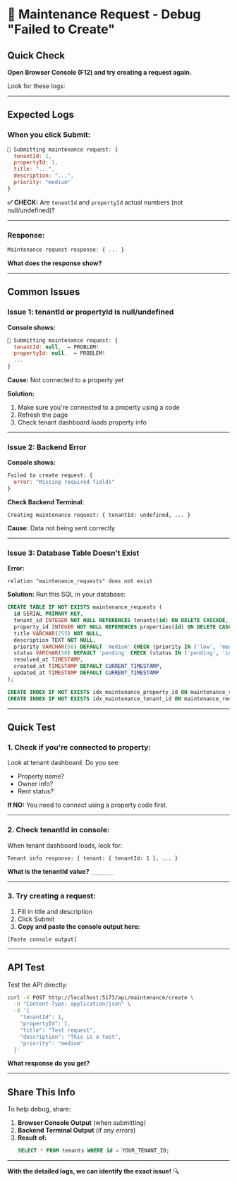 # 🔧 Maintenance Request - Debug "Failed to Create"

## Quick Check

**Open Browser Console (F12) and try creating a request again.**

Look for these logs:

---

## Expected Logs

### **When you click Submit:**

```javascript
🔧 Submitting maintenance request: {
  tenantId: 1,
  propertyId: 1,
  title: "...",
  description: "...",
  priority: "medium"
}
```

**✅ CHECK:** Are `tenantId` and `propertyId` actual numbers (not null/undefined)?

---

### **Response:**

```javascript
Maintenance request response: { ... }
```

**What does the response show?**

---

## Common Issues

### **Issue 1: tenantId or propertyId is null/undefined**

**Console shows:**
```javascript
🔧 Submitting maintenance request: {
  tenantId: null,  ← PROBLEM!
  propertyId: null,  ← PROBLEM!
  ...
}
```

**Cause:** Not connected to a property yet

**Solution:**
1. Make sure you're connected to a property using a code
2. Refresh the page
3. Check tenant dashboard loads property info

---

### **Issue 2: Backend Error**

**Console shows:**
```javascript
Failed to create request: {
  error: "Missing required fields"
}
```

**Check Backend Terminal:**
```
Creating maintenance request: { tenantId: undefined, ... }
```

**Cause:** Data not being sent correctly

---

### **Issue 3: Database Table Doesn't Exist**

**Error:**
```
relation "maintenance_requests" does not exist
```

**Solution:**
Run this SQL in your database:

```sql
CREATE TABLE IF NOT EXISTS maintenance_requests (
  id SERIAL PRIMARY KEY,
  tenant_id INTEGER NOT NULL REFERENCES tenants(id) ON DELETE CASCADE,
  property_id INTEGER NOT NULL REFERENCES properties(id) ON DELETE CASCADE,
  title VARCHAR(255) NOT NULL,
  description TEXT NOT NULL,
  priority VARCHAR(50) DEFAULT 'medium' CHECK (priority IN ('low', 'medium', 'high', 'urgent')),
  status VARCHAR(50) DEFAULT 'pending' CHECK (status IN ('pending', 'in_progress', 'completed', 'cancelled')),
  resolved_at TIMESTAMP,
  created_at TIMESTAMP DEFAULT CURRENT_TIMESTAMP,
  updated_at TIMESTAMP DEFAULT CURRENT_TIMESTAMP
);

CREATE INDEX IF NOT EXISTS idx_maintenance_property_id ON maintenance_requests(property_id);
CREATE INDEX IF NOT EXISTS idx_maintenance_tenant_id ON maintenance_requests(tenant_id);
```

---

## Quick Test

### **1. Check if you're connected to property:**

Look at tenant dashboard. Do you see:
- Property name?
- Owner info?
- Rent status?

**If NO:** You need to connect using a property code first.

---

### **2. Check tenantId in console:**

When tenant dashboard loads, look for:
```
Tenant info response: { tenant: { tenantId: 1 }, ... }
```

**What is the tenantId value?** `_______`

---

### **3. Try creating a request:**

1. Fill in title and description
2. Click Submit
3. **Copy and paste the console output here:**

```
[Paste console output]
```

---

## API Test

Test the API directly:

```bash
curl -X POST http://localhost:5173/api/maintenance/create \
  -H "Content-Type: application/json" \
  -d '{
    "tenantId": 1,
    "propertyId": 1,
    "title": "Test request",
    "description": "This is a test",
    "priority": "medium"
  }'
```

**What response do you get?**

---

## Share This Info

To help debug, share:

1. **Browser Console Output** (when submitting)
2. **Backend Terminal Output** (if any errors)
3. **Result of:**
   ```sql
   SELECT * FROM tenants WHERE id = YOUR_TENANT_ID;
   ```

---

**With the detailed logs, we can identify the exact issue!** 🔍

